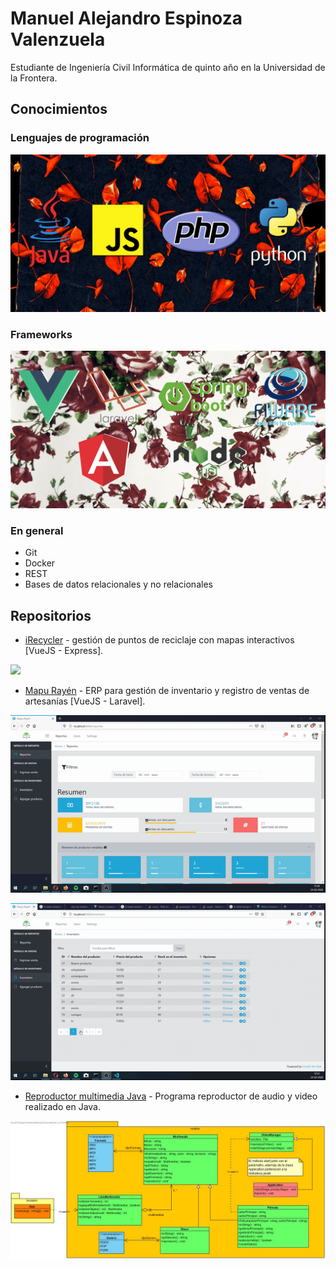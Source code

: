 # Manuel Alejandro Espinoza Valenzuela

Estudiante de Ingeniería Civil Informática de quinto año en la Universidad de la Frontera.

## Conocimientos

### Lenguajes de programación

![](img/lenguajes.png)

### Frameworks

![](img/frameworks.png)

### En general

- Git
- Docker
- REST
- Bases de datos relacionales y no relacionales

## Repositorios

- [iRecycler](https://github.com/ManuelEV/iRecycler) - gestión de puntos de reciclaje con mapas interactivos [VueJS - Express].

![](img/iRecycler-preview.gif)

- [Mapu Rayén](https://github.com/ManuelEV/mapu-rayen) - ERP para gestión de inventario y registro de ventas de artesanías [VueJS - Laravel].

![](img/mapu-rayen-preview1.gif)

![](img/mapu-rayen-preview2.gif)

- [Reproductor multimedia Java](https://github.com/ManuelEV/ReproductorMultimedia) - Programa reproductor de audio y video realizado en Java.

![](img/ReproductorMultimedia.jpg)